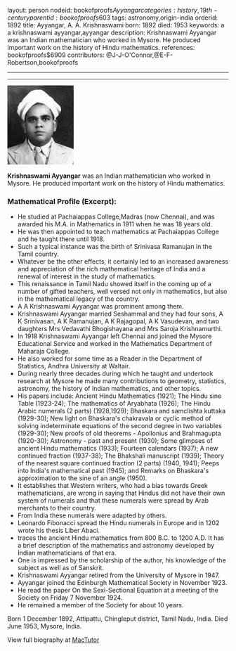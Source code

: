 layout: person
nodeid: bookofproofs$Ayyangar
categories: history,19th-century
parentid: bookofproofs$603
tags: astronomy,origin-india
orderid: 1892
title: Ayyangar, A. A. Krishnaswami
born: 1892
died: 1953
keywords: a a krishnaswami ayyangar,ayyangar
description: Krishnaswami Ayyangar was an Indian mathematician who worked in Mysore. He produced important work on the history of Hindu mathematics.
references: bookofproofs$6909
contributors: @J-J-O'Connor,@E-F-Robertson,bookofproofs

---



---

![Ayyangar.jpg](https://github.com/bookofproofs/bookofproofs.github.io/blob/main/_sources/_assets/images/portraits/Ayyangar.jpg?raw=true)

**Krishnaswami Ayyangar** was an Indian mathematician who worked in Mysore. He produced important work on the history of Hindu mathematics.

### Mathematical Profile (Excerpt):
* He studied at Pachaiappas College,Madras (now Chennai), and was awarded his M.A. in Mathematics in 1911 when he was 18 years old.
* He was then appointed to teach mathematics at Pachaiappas College and he taught there until 1918.
* Such a typical instance was the birth of Srinivasa Ramanujan in the Tamil country.
* Whatever be the other effects, it certainly led to an increased awareness and appreciation of the rich mathematical heritage of India and a renewal of interest in the study of mathematics.
* This renaissance in Tamil Nadu showed itself in the coming up of a number of gifted teachers, well versed not only in mathematics, but also in the mathematical legacy of the country.
* A A Krishnaswami Ayyangar was prominent among them.
* Krishnaswami Ayyangar married Seshammal and they had four sons, A K Srinivasan, A K Ramanujan, A K Rajagopal, A K Vasudevan, and two daughters Mrs Vedavathi Bhogishayana and Mrs Saroja Krishnamurthi.
* In 1918 Krishnaswami Ayyangar left Chennai and joined the Mysore Educational Service and worked in the Mathematics Department of Maharaja College.
* He also worked for some time as a Reader in the Department of Statistics, Andhra University at Waltair.
* During nearly three decades during which he taught and undertook research at Mysore he made many contributions to geometry, statistics, astronomy, the history of Indian mathematics, and other topics.
* His papers include: Ancient Hindu Mathematics (1921); The Hindu sine Table (1923-24); The mathematics of Aryabhata (1926); The Hindu Arabic numerals (2 parts) (1928,1929); Bhaskara and samclishta kuttaka (1929-30); New light on Bhaskara's chakravala or cyclic method of solving indeterminate equations of the second degree in two variables (1929-30); New proofs of old theorems - Apollonius and Brahmagupta (1920-30); Astronomy - past and present (1930); Some glimpses of ancient Hindu mathematics (1933); Fourteen calendars (1937); A new continued fraction (1937-38); The Bhakshali manuscript (1939); Theory of the nearest square continued fraction (2 parts) (1940, 1941); Peeps into India's mathematical past (1945); and Remarks on Bhaskara's approximation to the sine of an angle (1950).
* It establishes that Western writers, who had a bias towards Greek mathematicians, are wrong in saying that Hindus did not have their own system of numerals and that these numerals were spread by Arab merchants to their country.
* From India these numerals were adapted by others.
* Leonardo Fibonacci spread the Hindu numerals in Europe and in 1202 wrote his thesis Liber Abaci.
* traces the ancient Hindu mathematics from 800 B.C. to 1200 A.D. It has a brief description of the mathematics and astronomy developed by Indian mathematicians of that era.
* One is impressed by the scholarship of the author, his knowledge of the subject as well as of Sanskrit.
* Krishnaswami Ayyangar retired from the University of Mysore in 1947.
* Ayyangar joined the Edinburgh Mathematical Society in November 1923.
* He read the paper On the Sexi-Sectional Equation  at a meeting of the Society on Friday 7 November 1924.
* He remained a member of the Society for about 10 years.

Born 1 December 1892, Attipattu, Chingleput district, Tamil Nadu, India. Died June 1953, Mysore, India.

View full biography at [MacTutor](https://mathshistory.st-andrews.ac.uk/Biographies/Ayyangar/)
